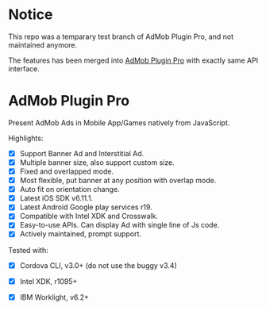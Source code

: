 # Notice #

This repo was a temparary test branch of AdMob Plugin Pro, and not maintained anymore.

The features has been merged into [AdMob Plugin Pro](https://github.com/floatinghotpot/cordova-admob-pro.git) with exactly same API interface.

# AdMob Plugin Pro #

Present AdMob Ads in Mobile App/Games natively from JavaScript.

Highlights:

* [x] Support Banner Ad and Interstitial Ad.
* [x] Multiple banner size, also support custom size.
* [x] Fixed and overlapped mode.
* [x] Most flexible, put banner at any position with overlap mode.
* [x] Auto fit on orientation change.
* [x] Latest iOS SDK v6.11.1.
* [x] Latest Android Google play services r19.
* [x] Compatible with Intel XDK and Crosswalk.
* [x] Easy-to-use APIs. Can display Ad with single line of Js code.
* [x] Actively maintained, prompt support.

Tested with:

* [x] Cordova CLI, v3.0+ (do not use the buggy v3.4)
* [x] Intel XDK, r1095+
* [x] IBM Worklight, v6.2+

